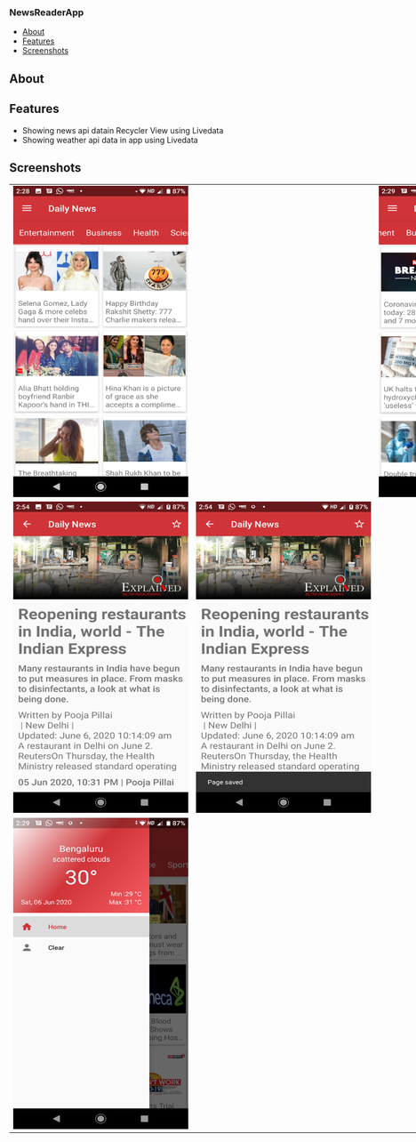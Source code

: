 ### NewsReaderApp

* [About](#about)
* [Features](#features)
* [Screenshots](#screenshots)

## About

## Features

* Showing news api datain Recycler View using Livedata
* Showing weather api data in app using Livedata

## Screenshots

<table style="width:1500px; table-layout:fixed;">
  <tr style="width:100%;">
    <td style="width:50% padding=40px";><img height = "560" width ="315" src="https://raw.githubusercontent.com/SapnaPanjabi/NewsReaderApp/master/screenshots/image1.png"></td>
    <td><img height = "560" hspace="20"/></td>
    <td style="width:50% padding=40px";><img height = "560" width ="315" src="https://raw.githubusercontent.com/SapnaPanjabi/NewsReaderApp/master/screenshots/image2.png"></td>
  </tr>
  <tr style="width:100%;">
    <td style="width:50% padding=40px";><img height = "560" width ="315" src="https://raw.githubusercontent.com/SapnaPanjabi/NewsReaderApp/master/screenshots/image3.png"></td>
    <td style="width:50% padding=40px";><img height = "560" width ="315" src="https://raw.githubusercontent.com/SapnaPanjabi/NewsReaderApp/master/screenshots/image4.png"></td>
  </tr>
  <tr style="width:100%;">
    <td style="width:50% padding=40px";><img height = "560" width ="315" src="https://raw.githubusercontent.com/SapnaPanjabi/NewsReaderApp/master/screenshots/image5.png"></td>
   
  </tr>
 </table>
